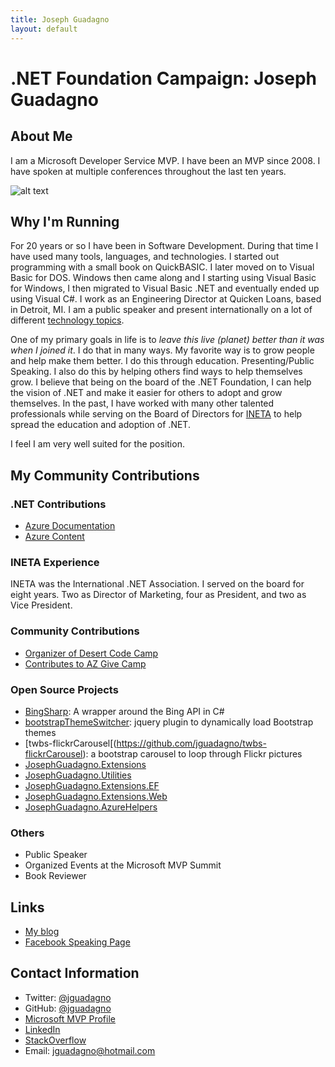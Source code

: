 ```yaml
---
title: Joseph Guadagno
layout: default
---
```


# .NET Foundation Campaign: Joseph Guadagno

## About Me
I am a Microsoft Developer Service MVP. I have been an MVP since 2008. I have spoken at multiple conferences throughout the last ten years.

![alt text](https://avatars3.githubusercontent.com/u/3209610?s=250 "Joseph Guadagno")

## Why I'm Running
For 20 years or so I have been in Software Development. During that time I have used many tools, languages, and technologies. I started out programming with a small book on QuickBASIC. I later moved on to Visual Basic for DOS. Windows then came along and I starting using Visual Basic for Windows, I then migrated to Visual Basic .NET and eventually ended up using Visual C#. I work as an Engineering Director at Quicken Loans, based in Detroit, MI. I am a public speaker and present internationally on a lot of different [technology topics](http://www.josephguadagno.net/presentations/). 

One of my primary goals in life is to *leave this live (planet) better than it was when I joined it*. I do that in many ways. My favorite way is to grow people and help make them better. I do this through education. Presenting/Public Speaking.  I also do this by helping others find ways to help themselves grow.  I believe that being on the board of the .NET Foundation, I can help the vision of .NET and make it easier for others to adopt and grow themselves.  In the past, I have worked with many other talented professionals while serving on the Board of Directors for [INETA](#ineta-experience) to help spread the education and adoption of .NET. 

I feel I am very well suited for the position.

## My Community Contributions

### .NET Contributions
* [Azure Documentation](https://github.com/jguadagno/azure-docs)
* [Azure Content](https://github.com/jguadagno/azure-content)

### INETA Experience
INETA was the International .NET Association.  I served on the board for eight years.  Two as Director of Marketing, four as President, and two as Vice President.

### Community Contributions
* [Organizer of Desert Code Camp](https://www.desertcodecamp.com)
* [Contributes to AZ Give Camp](https:/www.AZGiveCamp.org)

### Open Source Projects
* [BingSharp](http://bingsharp.codeplex.com/): A wrapper around the Bing API in C#
* [bootstrapThemeSwitcher](https://github.com/jguadagno/bootstrapThemeSwitcher): jquery plugin to dynamically load Bootstrap themes
* [twbs-flickrCarousel[(https://github.com/jguadagno/twbs-flickrCarousel): a bootstrap carousel to loop through Flickr pictures
* [JosephGuadagno.Extensions](https://github.com/jguadagno/JosephGuadagno.Extensions)
* [JosephGuadagno.Utilities](https://github.com/jguadagno/JosephGuadagno.Utilities)
* [JosephGuadagno.Extensions.EF](https://github.com/jguadagno/JosephGuadagno.Extensions.EF)
* [JosephGuadagno.Extensions.Web](https://github.com/jguadagno/JosephGuadagno.Extensions.Web)
* [JosephGuadagno.AzureHelpers](https://github.com/jguadagno/JosephGuadagno.AzureHelpers)

### Others
* Public Speaker
* Organized Events at the Microsoft MVP Summit
* Book Reviewer

## Links
* [My blog](https://www.josephguadagno.net)
* [Facebook Speaking Page](https://www.facebook.com/JosephGuadagnoNet/)

## Contact Information
* Twitter: [@jguadagno](https://twitter.com/jguadagno)
* GitHub: [@jguadagno](https://github.com/jguadagno)
* [Microsoft MVP Profile](http://jjg.me/MVPLink)
* [LinkedIn](https://www.linkedin.com/in/josephguadagno/)
* [StackOverflow](https://stackoverflow.com/users/89184/joseph-guadagno)
* Email: [jguadagno@hotmail.com](mailto:jguadagno@hotmail.com)

